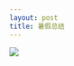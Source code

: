 ---layout: posttitle: 暑假总结---<img src="https://github.com/shennian/shennian.github.io/tree/master/_posts/summer.jpg"/>
